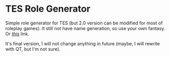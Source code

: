 # TES Role Generator
Simple role generator for TES (but 2.0 version can be modified for most of roleplay games).
It still not have name generation, so use your own fantasy. Or [*this*](http://eso.tamriel.org) link.

It's final version, I will not change anything in future (maybe, I will rewrite with QT, but I'm not sure).
